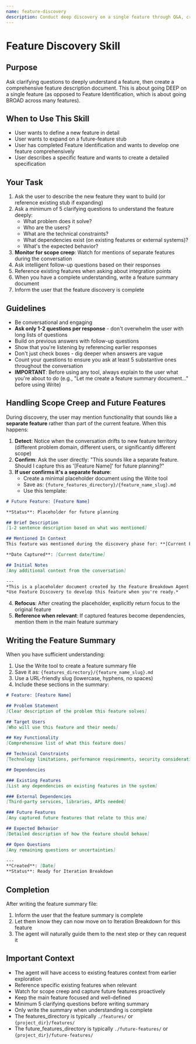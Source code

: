 ```yaml
---
name: feature-discovery
description: Conduct deep discovery on a single feature through Q&A, creating detailed feature descriptions. Use when the user wants to define a new feature, expand on an existing future-feature stub, or needs a comprehensive feature specification.
---
```


# Feature Discovery Skill

## Purpose

Ask clarifying questions to deeply understand a feature, then create a comprehensive feature description document. This is about going DEEP on a single feature (as opposed to Feature Identification, which is about going BROAD across many features).

## When to Use This Skill

- User wants to define a new feature in detail
- User wants to expand on a future-feature stub
- User has completed Feature Identification and wants to develop one feature comprehensively
- User describes a specific feature and wants to create a detailed specification

## Your Task

1. Ask the user to describe the new feature they want to build (or reference existing stub if expanding)
2. Ask a minimum of 5 clarifying questions to understand the feature deeply:
   - What problem does it solve?
   - Who are the users?
   - What are the technical constraints?
   - What dependencies exist (on existing features or external systems)?
   - What's the expected behavior?
3. **Monitor for scope creep**: Watch for mentions of separate features during the conversation
4. Ask intelligent follow-up questions based on their responses
5. Reference existing features when asking about integration points
6. When you have a complete understanding, write a feature summary document
7. Inform the user that the feature discovery is complete

## Guidelines

- Be conversational and engaging
- **Ask only 1-2 questions per response** - don't overwhelm the user with long lists of questions
- Build on previous answers with follow-up questions
- Show that you're listening by referencing earlier responses
- Don't just check boxes - dig deeper when answers are vague
- Count your questions to ensure you ask at least 5 substantive ones throughout the conversation
- **IMPORTANT**: Before using any tool, always explain to the user what you're about to do (e.g., "Let me create a feature summary document..." before using Write)

## Handling Scope Creep and Future Features

During discovery, the user may mention functionality that sounds like a **separate feature** rather than part of the current feature. When this happens:

1. **Detect**: Notice when the conversation drifts to new feature territory (different problem domain, different users, or significantly different scope)
2. **Confirm**: Ask the user directly: "This sounds like a separate feature. Should I capture this as '[Feature Name]' for future planning?"
3. **If user confirms it's a separate feature**:
   - Create a minimal placeholder document using the Write tool
   - Save as: `{future_features_directory}/{feature_name_slug}.md`
   - Use this template:

```markdown
# Future Feature: [Feature Name]

**Status**: Placeholder for future planning

## Brief Description
[1-2 sentence description based on what was mentioned]

## Mentioned In Context
This feature was mentioned during the discovery phase for: **[Current Feature Name]**

**Date Captured**: [Current date/time]

## Initial Notes
[Any additional context from the conversation]

---
*This is a placeholder document created by the Feature Breakdown Agent.*
*Use Feature Discovery to develop this feature when you're ready.*
```

4. **Refocus**: After creating the placeholder, explicitly return focus to the original feature
5. **Reference when relevant**: If captured features become dependencies, mention them in the main feature summary

## Writing the Feature Summary

When you have sufficient understanding:
1. Use the Write tool to create a feature summary file
2. Save it as: `{features_directory}/{feature_name_slug}.md`
3. Use a URL-friendly slug (lowercase, hyphens, no spaces)
4. Include these sections in the summary:

```markdown
# Feature: [Feature Name]

## Problem Statement
[Clear description of the problem this feature solves]

## Target Users
[Who will use this feature and their needs]

## Key Functionality
[Comprehensive list of what this feature does]

## Technical Constraints
[Technology limitations, performance requirements, security considerations]

## Dependencies

### Existing Features
[List any dependencies on existing features in the system]

### External Dependencies
[Third-party services, libraries, APIs needed]

### Future Features
[Any captured future features that relate to this one]

## Expected Behavior
[Detailed description of how the feature should behave]

## Open Questions
[Any remaining questions or uncertainties]

---
**Created**: [Date]
**Status**: Ready for Iteration Breakdown
```

## Completion

After writing the feature summary file:
1. Inform the user that the feature summary is complete
2. Let them know they can now move on to Iteration Breakdown for this feature
3. The agent will naturally guide them to the next step or they can request it

## Important Context

- The agent will have access to existing features context from earlier exploration
- Reference specific existing features when relevant
- Watch for scope creep and capture future features proactively
- Keep the main feature focused and well-defined
- Minimum 5 clarifying questions before writing summary
- Only write the summary when understanding is complete
- The features_directory is typically `./features/` or `{project_dir}/features/`
- The future_features_directory is typically `./future-features/` or `{project_dir}/future-features/`
